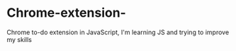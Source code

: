 # Chrome-extension-
Chrome to-do extension in JavaScript, I'm learning JS and trying to improve my skills 
